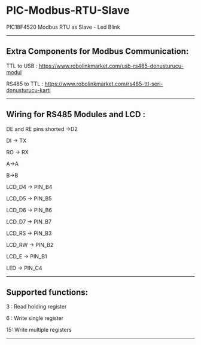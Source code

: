 # PIC-Modbus-RTU-Slave
PIC18F4520 Modbus RTU as Slave - Led Blink

------------------

## Extra Components for Modbus Communication:
TTL to USB : https://www.robolinkmarket.com/usb-rs485-donusturucu-modul 

RS485 to TTL : https://www.robolinkmarket.com/rs485-ttl-seri-donusturucu-karti

------------------

## Wiring for RS485 Modules and LCD :

DE and RE pins shorted ->D2 

DI -> TX 

RO -> RX 

A->A  

B->B


LCD_D4 -> PIN_B4

LCD_D5 -> PIN_B5

LCD_D6 -> PIN_B6

LCD_D7 -> PIN_B7

LCD_RS  -> PIN_B3

LCD_RW ->  PIN_B2

LCD_E ->  PIN_B1


LED  -> PIN_C4

------------------

## Supported functions:

3 : Read holding register

6 : Write single register

15: Write multiple registers

------------------


